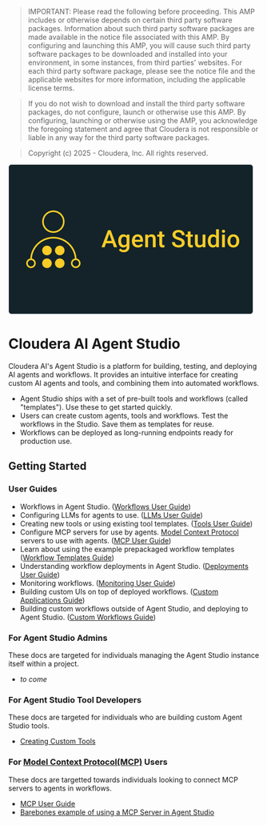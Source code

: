 > IMPORTANT: Please read the following before proceeding. This AMP includes or otherwise depends on certain third party software packages. Information about such third party software packages are made available in the notice file associated with this AMP. By configuring and launching this AMP, you will cause such third party software packages to be downloaded and installed into your environment, in some instances, from third parties' websites. For each third party software package, please see the notice file and the applicable websites for more information, including the applicable license terms.

> If you do not wish to download and install the third party software packages, do not configure, launch or otherwise use this AMP. By configuring, launching or otherwise using the AMP, you acknowledge the foregoing statement and agree that Cloudera is not responsible or liable in any way for the third party software packages.

> Copyright (c) 2025 - Cloudera, Inc. All rights reserved.

![Agent Studio Homepage](./docs/user_guide/agent-studio-logo.svg)

# Cloudera AI Agent Studio

Cloudera AI's Agent Studio is a platform for building, testing, and deploying AI agents and workflows. It provides an intuitive interface for creating custom AI agents and tools, and combining them into automated workflows.
- Agent Studio ships with a set of pre-built tools and workflows (called "templates"). Use these to get started quickly.
- Users can create custom agents, tools and workflows. Test the workflows in the Studio. Save them as templates for reuse.
- Workflows can be deployed as long-running endpoints ready for production use.

## Getting Started

### User Guides
 - Workflows in Agent Studio. ([Workflows User Guide](./docs/user_guide/workflows.md))
 - Configuring LLMs for agents to use. ([LLMs User Guide](./docs/user_guide/models.md))
 - Creating new tools or using existing tool templates. ([Tools User Guide](./docs/user_guide/tools.md))
 - Configure MCP servers for use by agents. [Model Context Protocol](https://modelcontextprotocol.io/introduction) servers to use with agents. ([MCP User Guide](./docs/user_guide/mcp.md))
 - Learn about using the example prepackaged workflow templates ([Workflow Templates Guide](docs/user_guide/workflow_templates.md))
 - Understanding workflow deployments in Agent Studio. ([Deployments User Guide](./docs/user_guide/deployments.md))
 - Monitoring workflows. ([Monitoring User Guide](./docs/user_guide/monitoring.md))
 - Building custom UIs on top of deployed workflows. ([Custom Applications Guide](./docs/user_guide/custom_workflow_application.md))
 - Building custom workflows outside of Agent Studio, and deploying to Agent Studio. ([Custom Workflows Guide](./docs/user_guide/custom_workflows.md))

### For Agent Studio Admins
These docs are targeted for individuals managing the Agent Studio instance itself within a project.
 - *to come*

### For Agent Studio Tool Developers
These docs are targeted for individuals who are building custom Agent Studio tools.
 - [Creating Custom Tools](./docs/user_guide/custom_tools.md)

### For [Model Context Protocol(MCP)](https://modelcontextprotocol.io/introduction) Users
These docs are targetted towards individuals looking to connect MCP servers to agents in workflows.
 - [MCP User Guide](./docs/user_guide/mcp.md)
 - [Barebones example of using a MCP Server in Agent Studio](./docs/user_guide/mcp_example.md)

